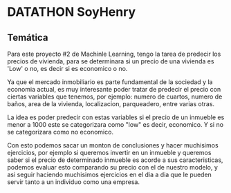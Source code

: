 # DATATHON SoyHenry

## Temática

Para este proyecto #2 de Machinle Learning, tengo la tarea de predecir los precios de vivienda, para se determinara si un precio de una vivienda es 'Low' o no, es decir si es economico o no. 

Ya que el mercado inmobiliario es parte fundamental de la sociedad y la economia actual, es muy interesante poder tratar de predecir el precio con ciertas variables que tenemos, por ejemplo: numero de cuartos, numero de baños, area de la vivienda, localizacion, parqueadero, entre varias otras. 

La idea es poder predecir con estas variables si el precio de un inmueble es menor a 1000 este se categorizara como "low" es decir, economico. Y si no se categorizara como no economico.

Con esto podemos sacar un monton de conclusiones y hacer muchisimos ejercicios, por ejemplo si queremos invertir en un inmueble y queremos saber si el precio de determinado inmueble es acorde a sus caracteristicas, podemos evaluar esto comparando su precio con el de nuestro modelo, y asi seguir haciendo muchisimos ejercicios en el dia a dia que le pueden servir tanto a un individuo como una empresa.